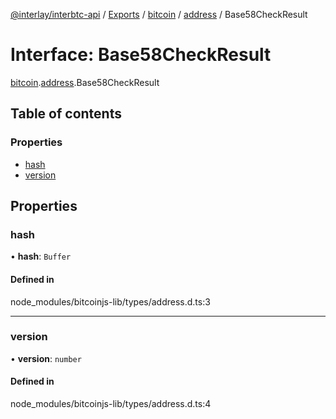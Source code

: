[@interlay/interbtc-api](/README.md) / [Exports](/modules.md) / [bitcoin](/modules/bitcoin.md) / [address](/modules/bitcoin.address.md) / Base58CheckResult

# Interface: Base58CheckResult

[bitcoin](/modules/bitcoin.md).[address](/modules/bitcoin.address.md).Base58CheckResult

## Table of contents

### Properties

- [hash](/interfaces/bitcoin.address.Base58CheckResult.md#hash)
- [version](/interfaces/bitcoin.address.Base58CheckResult.md#version)

## Properties

### hash

• **hash**: `Buffer`

#### Defined in

node_modules/bitcoinjs-lib/types/address.d.ts:3

___

### version

• **version**: `number`

#### Defined in

node_modules/bitcoinjs-lib/types/address.d.ts:4
